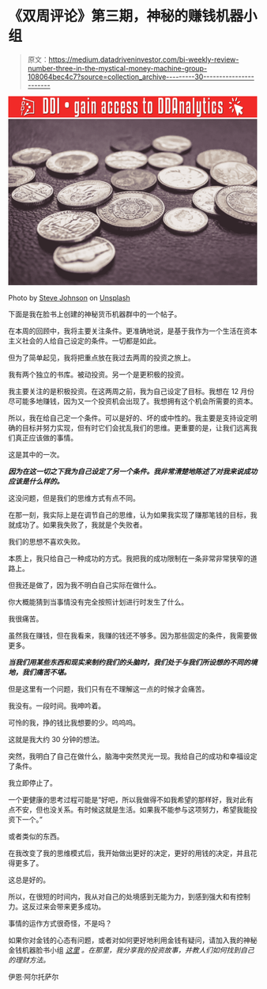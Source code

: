 # 《双周评论》第三期，神秘的赚钱机器小组

> 原文：<https://medium.datadriveninvestor.com/bi-weekly-review-number-three-in-the-mystical-money-machine-group-108064bec4c7?source=collection_archive---------30----------------------->

[![](img/992750f4c18d72c3b9588663f1f49fa5.png)](http://www.track.datadriveninvestor.com/181206BRed)![](img/5584aefb86cd629e53b60ff05419bbac.png)

Photo by [Steve Johnson](https://unsplash.com/photos/WVUrbhWtRNM?utm_source=unsplash&utm_medium=referral&utm_content=creditCopyText) on [Unsplash](https://unsplash.com/search/photos/money-mind?utm_source=unsplash&utm_medium=referral&utm_content=creditCopyText)

下面是我在脸书上创建的神秘货币机器群中的一个帖子。

在本周的回顾中，我将主要关注条件。更准确地说，是基于我作为一个生活在资本主义社会的人给自己设定的条件。一切都是如此。

但为了简单起见，我将把重点放在我过去两周的投资之旅上。

我有两个独立的书库。被动投资。另一个是更积极的投资。

我主要关注的是积极投资。在这两周之前，我为自己设定了目标。我想在 12 月份尽可能多地赚钱，因为又一个投资机会出现了。我想拥有这个机会所需要的资本。

所以，我在给自己定一个条件。可以是好的、坏的或中性的。我主要是支持设定明确的目标并努力实现，但有时它们会扰乱我们的思维。更重要的是，让我们远离我们真正应该做的事情。

这是其中的一次。

***因为在这一切之下我为自己设定了另一个条件。我非常清楚地陈述了对我来说成功应该是什么样的。***

这没问题，但是我们的思维方式有点不同。

在那一刻，我实际上是在调节自己的思维，认为如果我实现了赚那笔钱的目标，我就成功了。如果我失败了，我就是个失败者。

我们的思想不喜欢失败。

本质上，我只给自己一种成功的方式。我把我的成功限制在一条非常非常狭窄的道路上。

但我还是做了，因为我不明白自己实际在做什么。

你大概能猜到当事情没有完全按照计划进行时发生了什么。

我很痛苦。

虽然我在赚钱，但在我看来，我赚的钱还不够多。因为那些固定的条件，我需要做更多。

***当我们用某些东西和现实来制约我们的头脑时，我们处于与我们所设想的不同的境地，我们痛苦不堪。***

但是这里有一个问题，我们只有在不理解这一点的时候才会痛苦。

我没有。一段时间。我呻吟着。

可怜的我，挣的钱比我想要的少。呜呜呜。

这就是我大约 30 分钟的想法。

突然，我明白了自己在做什么，脑海中突然灵光一现。我给自己的成功和幸福设定了条件。

我立即停止了。

一个更健康的思考过程可能是“好吧，所以我做得不如我希望的那样好，我对此有点不安，但也没关系。有时候这就是生活。如果我不能参与这项努力，希望我能投资下一个。”

或者类似的东西。

在我改变了我的思维模式后，我开始做出更好的决定，更好的用钱的决定，并且花得更多了。

这总是好的。

所以，在很短的时间内，我从对自己的处境感到无能为力，到感到强大和有控制力。这反过来会带来更多成功。

事情的运作方式很奇怪，不是吗？

如果你对金钱的心态有问题，或者对如何更好地利用金钱有疑问，请加入我的神秘金钱机器脸书小组 [*这里*](https://www.facebook.com/groups/532315657241148/) *。在那里，我分享我的投资故事，并教人们如何找到自己的理财方法。*

伊恩·阿尔托萨尔